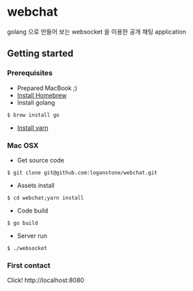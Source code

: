 # webchat
golang 으로 만들어 보는 websocket 을 이용한 공개 채팅 application

## Getting started

### Prerequisites
* Prepared MacBook ;)
* [Install Homebrew](https://brew.sh/index_ko.html)
* Install golang
```shell
$ brew install go
```
* [Install yarn](https://yarnpkg.com/en/docs/install)

### Mac OSX
* Get source code
```shell
$ git clone git@github.com:loganstone/webchat.git
```
* Assets install
```shell
$ cd webchat;yarn install
```
* Code build
```shell
$ go build
```
* Server run
```shell
$ ./websocket
```

### First contact
Click! http://localhost:8080

